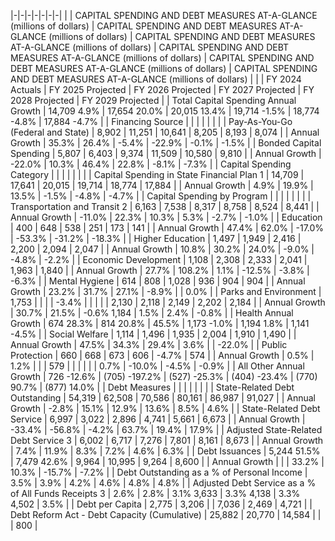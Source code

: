 |-|-|-|-|-|-|-|
| | CAPITAL SPENDING AND DEBT MEASURES AT-A-GLANCE (millions of dollars) | CAPITAL SPENDING AND DEBT MEASURES AT-A-GLANCE (millions of dollars) | CAPITAL SPENDING AND DEBT MEASURES AT-A-GLANCE (millions of dollars) | CAPITAL SPENDING AND DEBT MEASURES AT-A-GLANCE (millions of dollars) | CAPITAL SPENDING AND DEBT MEASURES AT-A-GLANCE (millions of dollars) | CAPITAL SPENDING AND DEBT MEASURES AT-A-GLANCE (millions of dollars) |
| | FY 2024  Actuals | FY 2025  Projected | FY 2026 Projected | FY 2027 Projected | FY 2028 Projected | FY 2029 Projected |
| Total Capital Spending  Annual Growth | 14,709 4.9% | 17,654 20.0% | 20,015 13.4% | 19,714 -1.5% | 18,774 -4.8% | 17,884 -4.7% |
| Financing Source | | | | | | |
| Pay-As-You-Go (Federal and State) | 8,902 | 11,251 | 10,641 | 8,205 | 8,193 | 8,074 |
| Annual Growth | 35.3% | 26.4% | -5.4% | -22.9% | -0.1% | -1.5% |
| Bonded Capital Spending | 5,807 | 6,403 | 9,374 | 11,509 | 10,580 | 9,810 |
| Annual Growth | -22.0% | 10.3% | 46.4% | 22.8% | -8.1% | -7.3% |
| Capital Spending Category | | | | | | |
| Capital Spending in State Financial Plan  1 | 14,709 | 17,641 | 20,015 | 19,714 | 18,774 | 17,884 |
| Annual Growth | 4.9% | 19.9% | 13.5% | -1.5% | -4.8% | -4.7% |
| Capital Spending by Program | | | | | | |
| Transportation and Transit 2 | 6,163 | 7,538 | 8,317 | 8,758 | 8,524 | 8,441 |
| Annual Growth | -11.0% | 22.3% | 10.3% | 5.3% | -2.7% | -1.0% |
| Education | 400 | 648 | 538 | 251 | 173 | 141 |
| Annual Growth | 47.4% | 62.0% | -17.0% | -53.3% | -31.2% | -18.3% |
| Higher Education | 1,497 | 1,949 | 2,416 | 2,200 | 2,094 | 2,047 |
| Annual Growth | 10.8% | 30.2% | 24.0% | -9.0% | -4.8% | -2.2% |
| Economic Development | 1,108 | 2,308 | 2,333 | 2,041 | 1,963 | 1,840 |
| Annual Growth | 27.7% | 108.2% | 1.1% | -12.5% | -3.8% | -6.3% |
| Mental Hygiene | 614 | 808 | 1,028 | 936 | 904 | 904 |
| Annual Growth | 23.2% | 31.7% | 27.1% | -8.9% | | 0.0% |
| Parks and Environment | 1,753 | | | | -3.4% | |
| | | 2,130 | 2,118 | 2,149 | 2,202 | 2,184 |
| Annual Growth | 30.7% | 21.5% | -0.6% 1,184 | 1.5% | 2.4% | -0.8% |
| Health Annual Growth | 674 28.3% | 814 20.8% | 45.5% | 1,173 -1.0% | 1,194 1.8% | 1,141 -4.5% |
| Social Welfare | 1,114 | 1,496 | 1,935 | 2,004 | 1,910 | 1,490 |
| Annual Growth | 47.5% | 34.3% | 29.4% | 3.6% | | -22.0% |
| Public Protection | 660 | 668 | 673 | 606 | -4.7% | 574 |
| Annual Growth | 0.5% | 1.2% | | | 579 | |
| | | | 0.7% | -10.0% | -4.5% | -0.9% |
| All Other Annual Growth | 726 -12.6% | (705) -197.2% | (527) -25.3% | (404) -23.4% | (770) 90.7% | (877) 14.0% |
| Debt Measures | | | | | | |
| State-Related Debt Outstanding | 54,319 | 62,508 | 70,586 | 80,161 | 86,987 | 91,027 |
| Annual Growth | -2.8% | 15.1% | 12.9% | 13.6% | 8.5% | 4.6% |
| State-Related Debt Service | 6,997 | 3,022 | 2,896 | 4,741 | 5,661 | 6,673 |
| Annual Growth | -33.4% | -56.8% | -4.2% | 63.7% | 19.4% | 17.9% |
| Adjusted State-Related Debt Service  3 | 6,002 | 6,717 | 7,276 | 7,801 | 8,161 | 8,673 |
| Annual Growth | 7.4% | 11.9% | 8.3% | 7.2% | 4.6% | 6.3% |
| Debt Issuances | 5,244 51.5% | 7,479 42.6% | 9,964 | 10,995 | 9,264 | 8,600 |
| Annual Growth | | | 33.2% | 10.3% | -15.7% | -7.2% |
| Debt Outstanding as a % of Personal Income | 3.5% | 3.9% | 4.2% | 4.6% | 4.8% | 4.8% |
| Adjusted Debt Service as a % of All Funds Receipts  3 | 2.6% | 2.8% | 3.1% 3,633 | 3.3% 4,138 | 3.3% 4,502 | 3.5% |
| Debt per Capita | 2,775 | 3,206 | | 7,036 | 2,469 | 4,721 |
| Debt Reform Act - Debt Capacity (Cumulative) | 25,882 | 20,770 | 14,584 | | | 800 |